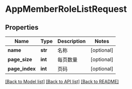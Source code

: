 # AppMemberRoleListRequest

## Properties
Name | Type | Description | Notes
------------ | ------------- | ------------- | -------------
**name** | **str** | 名称 | [optional] 
**page_size** | **int** | 每页数量 | [optional] 
**page_index** | **int** | 页码 | [optional] 

[[Back to Model list]](../README.md#documentation-for-models) [[Back to API list]](../README.md#documentation-for-api-endpoints) [[Back to README]](../README.md)


